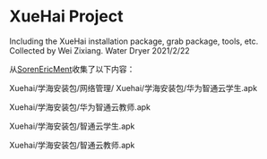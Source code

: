# XueHai Project
Including the XueHai installation package, grab package, tools, etc. Collected by Wei Zixiang.
Water Dryer 2021/2/22




从[SorenEricMent](https://github.com/SorenEricMent)收集了以下内容：

Xuehai/学海安装包/网络管理/
Xuehai/学海安装包/华为智通云学生.apk

Xuehai/学海安装包/华为智通云教师.apk

Xuehai/学海安装包/智通云学生.apk

Xuehai/学海安装包/智通云教师.apk

